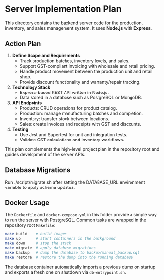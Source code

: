 # Server Implementation Plan

This directory contains the backend server code for the production, inventory,
and sales management system. It uses **Node.js** with **Express**.

## Action Plan
1. **Define Scope and Requirements**
   - Track production batches, inventory levels, and sales.
   - Support GST-compliant invoicing with wholesale and retail pricing.
   - Handle product movement between the production unit and retail shop.
   - Provide discount functionality and warranty/repair tracking.
2. **Technology Stack**
   - Express-based REST API written in Node.js.
   - Data stored in a database such as PostgreSQL or MongoDB.
3. **API Endpoints**
   - Products: CRUD operations for product catalog.
   - Production: manage manufacturing batches and completion.
   - Inventory: transfer stock between locations.
   - Sales: create invoices and receipts with GST and discounts.
4. **Testing**
   - Use Jest and Supertest for unit and integration tests.
   - Validate GST calculations and inventory workflows.

This plan complements the high-level project plan in the repository root and guides development of the server APIs.

## Database Migrations
Run ./script/migrate.sh after setting the DATABASE_URL environment variable to apply schema updates.

## Docker Usage

The `Dockerfile` and `docker-compose.yml` in this folder provide a simple way to run the server with PostgreSQL. Common tasks are wrapped in the repository root `Makefile`:

```bash
make build    # build images
make up       # start containers in the background
make down     # stop the stack
make migrate  # apply database migrations
make backup   # dump the database to backup/manual_backup.sql
make restore  # restore the dump into the running database
```

The database container automatically imports a previous dump on startup and exports a fresh one on shutdown via `db-entrypoint.sh`.

